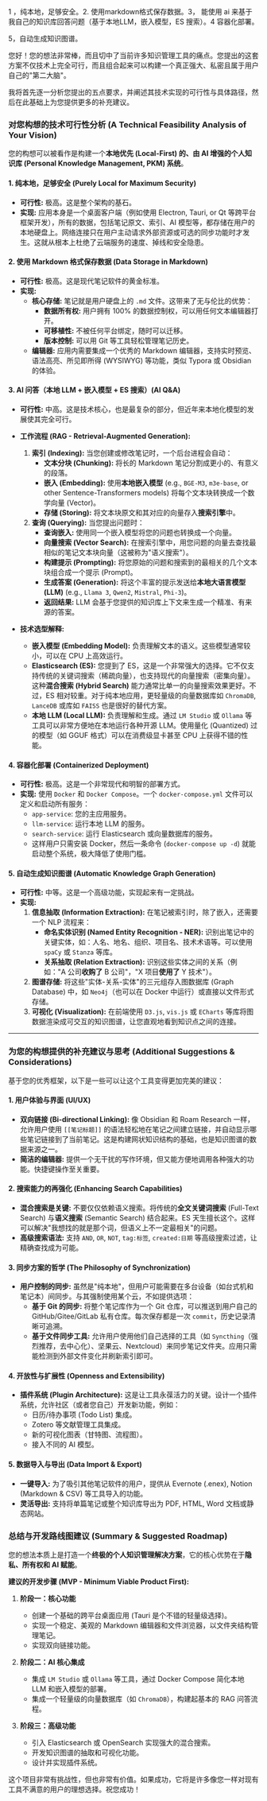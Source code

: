 1 ，纯本地，足够安全。2. 使用markdown格式保存数据。3， 能使用 ai 来基于我自己的知识库回答问题（基于本地LLM，嵌入模型，ES 搜索）。4 容器化部署。

5，自动生成知识图谱。


您好！您的想法非常棒，而且切中了当前许多知识管理工具的痛点。您提出的这套方案不仅技术上完全可行，而且组合起来可以构建一个真正强大、私密且属于用户自己的"第二大脑"。

我将首先逐一分析您提出的五点要求，并阐述其技术实现的可行性与具体路径，然后在此基础上为您提供更多的补充建议。

### **对您构想的技术可行性分析 (A Technical Feasibility Analysis of Your Vision)**

您的构想可以被看作是构建一个**本地优先 (Local-First) 的、由 AI 增强的个人知识库 (Personal Knowledge Management, PKM) 系统**。

#### **1. 纯本地，足够安全 (Purely Local for Maximum Security)**
* **可行性:** 极高。这是整个架构的基石。
* **实现:** 应用本身是一个桌面客户端（例如使用 Electron, Tauri, or Qt 等跨平台框架开发），所有的数据，包括笔记原文、索引、AI 模型等，都存储在用户的本地硬盘上。网络连接只在用户主动请求外部资源或可选的同步功能时才发生。这就从根本上杜绝了云端服务的速度、掉线和安全隐患。

#### **2. 使用 Markdown 格式保存数据 (Data Storage in Markdown)**
* **可行性:** 极高。这是现代笔记软件的黄金标准。
* **实现:**
    * **核心存储:** 笔记就是用户硬盘上的 `.md` 文件。这带来了无与伦比的优势：
        * **数据所有权:** 用户拥有 100% 的数据控制权，可以用任何文本编辑器打开。
        * **可移植性:** 不被任何平台绑定，随时可以迁移。
        * **版本控制:** 可以用 Git 等工具轻松管理笔记历史。
    * **编辑器:** 应用内需要集成一个优秀的 Markdown 编辑器，支持实时预览、语法高亮、所见即所得 (WYSIWYG) 等功能，类似 Typora 或 Obsidian 的体验。

#### **3. AI 问答（本地 LLM + 嵌入模型 + ES 搜索）(AI Q&A)**
* **可行性:** 中高。这是技术核心，也是最复杂的部分，但近年来本地化模型的发展使其完全可行。
* **工作流程 (RAG - Retrieval-Augmented Generation):**
    1.  **索引 (Indexing):** 当您创建或修改笔记时，一个后台进程会自动：
        * **文本分块 (Chunking):** 将长的 Markdown 笔记分割成更小的、有意义的段落。
        * **嵌入 (Embedding):** 使用**本地嵌入模型** (e.g., `BGE-M3`, `m3e-base`, or other Sentence-Transformers models) 将每个文本块转换成一个数学向量 (Vector)。
        * **存储 (Storing):** 将文本块原文和其对应的向量存入**搜索引擎**中。
    2.  **查询 (Querying):** 当您提出问题时：
        * **查询嵌入:** 使用同一个嵌入模型将您的问题也转换成一个向量。
        * **向量搜索 (Vector Search):** 在搜索引擎中，用您问题的向量去查找最相似的笔记文本块向量（这被称为"语义搜索"）。
        * **构建提示 (Prompting):** 将您原始的问题和搜索到的最相关的几个文本块组合成一个提示 (Prompt)。
        * **生成答案 (Generation):** 将这个丰富的提示发送给**本地大语言模型 (LLM)** (e.g., `Llama 3`, `Qwen2`, `Mistral`, `Phi-3`)。
        * **返回结果:** LLM 会基于您提供的知识库上下文来生成一个精准、有来源的答案。

* **技术选型解释:**
    * **嵌入模型 (Embedding Model):** 负责理解文本的语义。这些模型通常较小，可以在 CPU 上高效运行。
    * **Elasticsearch (ES):** 您提到了 ES，这是一个非常强大的选择。它不仅支持传统的关键词搜索（稀疏向量），也支持现代的向量搜索（密集向量）。这种**混合搜索 (Hybrid Search)** 能力通常比单一的向量搜索效果更好。不过，ES 相对较重。对于纯本地应用，更轻量级的向量数据库如 `ChromaDB`, `LanceDB` 或库如 `FAISS` 也是很好的替代方案。
    * **本地 LLM (Local LLM):** 负责理解和生成。通过 `LM Studio` 或 `Ollama` 等工具可以非常方便地在本地运行各种开源 LLM。使用量化 (Quantized) 过的模型（如 GGUF 格式）可以在消费级显卡甚至 CPU 上获得不错的性能。

#### **4. 容器化部署 (Containerized Deployment)**
* **可行性:** 极高。这是一个非常现代和明智的部署方式。
* **实现:** 使用 `Docker` 和 `Docker Compose`。一个 `docker-compose.yml` 文件可以定义和启动所有服务：
    * `app-service`: 您的主应用服务。
    * `llm-service`: 运行本地 LLM 的服务。
    * `search-service`: 运行 Elasticsearch 或向量数据库的服务。
    * 这样用户只需安装 Docker，然后一条命令 (`docker-compose up -d`) 就能启动整个系统，极大降低了使用门槛。

#### **5. 自动生成知识图谱 (Automatic Knowledge Graph Generation)**
* **可行性:** 中等。这是一个高级功能，实现起来有一定挑战。
* **实现:**
    1.  **信息抽取 (Information Extraction):** 在笔记被索引时，除了嵌入，还需要一个 NLP 流程来：
        * **命名实体识别 (Named Entity Recognition - NER):** 识别出笔记中的关键实体，如：人名、地名、组织、项目名、技术术语等。可以使用 `spaCy` 或 `Stanza` 等库。
        * **关系抽取 (Relation Extraction):** 识别这些实体之间的关系（例如："A 公司**收购了** B 公司"，"X 项目**使用了** Y 技术"）。
    2.  **图谱存储:** 将这些"实体-关系-实体"的三元组存入图数据库 (Graph Database) 中，如 `Neo4j`（也可以在 Docker 中运行）或直接以文件形式存储。
    3.  **可视化 (Visualization):** 在前端使用 `D3.js`, `vis.js` 或 `ECharts` 等库将图数据渲染成可交互的知识图谱，让您直观地看到知识点之间的连接。

---

### **为您的构想提供的补充建议与思考 (Additional Suggestions & Considerations)**

基于您的优秀框架，以下是一些可以让这个工具变得更加完美的建议：

#### **1. 用户体验与界面 (UI/UX)**
* **双向链接 (Bi-directional Linking):** 像 Obsidian 和 Roam Research 一样，允许用户使用 `[[笔记标题]]` 的语法轻松地在笔记之间建立链接，并自动显示哪些笔记链接到了当前笔记。这是构建网状知识结构的基础，也是知识图谱的数据来源之一。
* **简洁的编辑器:** 提供一个无干扰的写作环境，但又能方便地调用各种强大的功能。快捷键操作至关重要。

#### **2. 搜索能力的再强化 (Enhancing Search Capabilities)**
* **混合搜索是关键:** 不要仅仅依赖语义搜索。将传统的**全文关键词搜索** (Full-Text Search) 与**语义搜索** (Semantic Search) 结合起来。ES 天生擅长这个。这样可以解决"我想找的就是那个词，但语义上不一定最相关"的问题。
* **高级搜索语法:** 支持 `AND`, `OR`, `NOT`, `tag:标签`, `created:日期` 等高级搜索过滤，让精确查找成为可能。

#### **3. 同步方案的哲学 (The Philosophy of Synchronization)**
* **用户控制的同步:** 虽然是"纯本地"，但用户可能需要在多台设备（如台式机和笔记本）间同步。与其强制使用某个云，不如提供选项：
    * **基于 Git 的同步:** 将整个笔记库作为一个 Git 仓库，可以推送到用户自己的 GitHub/Gitee/GitLab 私有仓库。每次保存都是一次 `commit`，历史记录清晰可追溯。
    * **基于文件同步工具:** 允许用户使用他们自己选择的工具（如 `Syncthing`（强烈推荐，去中心化）、坚果云、Nextcloud）来同步笔记文件夹。应用只需能检测到外部文件变化并刷新索引即可。

#### **4. 开放性与扩展性 (Openness and Extensibility)**
* **插件系统 (Plugin Architecture):** 这是让工具永葆活力的关键。设计一个插件系统，允许社区（或者您自己）开发新功能，例如：
    * 日历/待办事项 (Todo List) 集成。
    * Zotero 等文献管理工具集成。
    * 新的可视化图表（甘特图、流程图）。
    * 接入不同的 AI 模型。

#### **5. 数据导入与导出 (Data Import & Export)**
* **一键导入:** 为了吸引其他笔记软件的用户，提供从 Evernote (.enex), Notion (Markdown & CSV) 等工具导入的功能。
* **灵活导出:** 支持将单篇笔记或整个知识库导出为 PDF, HTML, Word 文档或静态网站。

### **总结与开发路线图建议 (Summary & Suggested Roadmap)**

您的想法本质上是打造一个**终极的个人知识管理解决方案**，它的核心优势在于**隐私、所有权和 AI 赋能**。

**建议的开发步骤 (MVP - Minimum Viable Product First):**

1.  **阶段一：核心功能**
    * 创建一个基础的跨平台桌面应用 (Tauri 是个不错的轻量级选择)。
    * 实现一个稳定、美观的 Markdown 编辑器和文件浏览器，以文件夹结构管理笔记。
    * 实现双向链接功能。

2.  **阶段二：AI 核心集成**
    * 集成 `LM Studio` 或 `Ollama` 等工具，通过 Docker Compose 简化本地 LLM 和嵌入模型的部署。
    * 集成一个轻量级的向量数据库（如 `ChromaDB`），构建起基本的 RAG 问答流程。

3.  **阶段三：高级功能**
    * 引入 Elasticsearch 或 OpenSearch 实现强大的混合搜索。
    * 开发知识图谱的抽取和可视化功能。
    * 设计并实现插件系统。

这个项目非常有挑战性，但也非常有价值。如果成功，它将是许多像您一样对现有工具不满意的用户的理想选择。祝您成功！